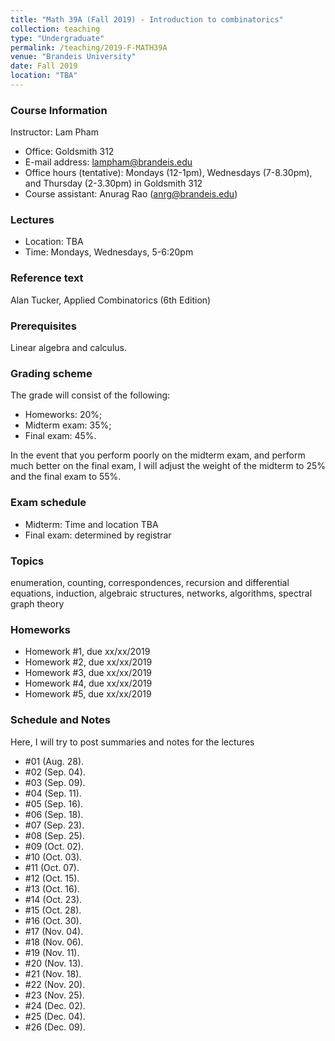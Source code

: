 ```yaml
---
title: "Math 39A (Fall 2019) - Introduction to combinatorics"
collection: teaching
type: "Undergraduate"
permalink: /teaching/2019-F-MATH39A
venue: "Brandeis University"
date: Fall 2019
location: "TBA"
---
```


### Course Information

Instructor: Lam Pham
* Office: Goldsmith 312
* E-mail address: lampham@brandeis.edu
* Office hours (tentative): Mondays (12-1pm), Wednesdays (7-8.30pm), and Thursday (2-3.30pm) in Goldsmith 312
* Course assistant: Anurag Rao (anrg@brandeis.edu)

### Lectures

* Location: TBA
* Time: Mondays, Wednesdays, 5-6:20pm

### Reference text

Alan Tucker, Applied Combinatorics (6th Edition)

### Prerequisites
Linear algebra and calculus.

### Grading scheme

The grade will consist of the following:
* Homeworks: 20%;
* Midterm exam: 35%;
* Final exam: 45%.

In the event that you perform poorly on the midterm exam, and perform much better on the final exam,
I will adjust the weight of the midterm to 25% and the final exam to 55%.

### Exam schedule

* Midterm: Time and location TBA
* Final exam: determined by registrar

### Topics
enumeration, counting, correspondences, recursion and differential equations, induction,
algebraic structures, networks, algorithms, spectral graph theory

### Homeworks

* Homework #1, due xx/xx/2019
* Homework #2, due xx/xx/2019
* Homework #3, due xx/xx/2019
* Homework #4, due xx/xx/2019
* Homework #5, due xx/xx/2019

### Schedule and Notes

Here, I will try to post summaries and notes for the lectures

* #01 (Aug. 28). 
* #02 (Sep. 04). 
* #03 (Sep. 09). 
* #04 (Sep. 11). 
* #05 (Sep. 16). 
* #06 (Sep. 18). 
* #07 (Sep. 23). 
* #08 (Sep. 25). 
* #09 (Oct. 02). 
* #10 (Oct. 03). 
* #11 (Oct. 07). 
* #12 (Oct. 15). 
* #13 (Oct. 16). 
* #14 (Oct. 23). 
* #15 (Oct. 28). 
* #16 (Oct. 30). 
* #17 (Nov. 04). 
* #18 (Nov. 06). 
* #19 (Nov. 11). 
* #20 (Nov. 13). 
* #21 (Nov. 18). 
* #22 (Nov. 20). 
* #23 (Nov. 25). 
* #24 (Dec. 02). 
* #25 (Dec. 04). 
* #26 (Dec. 09). 
